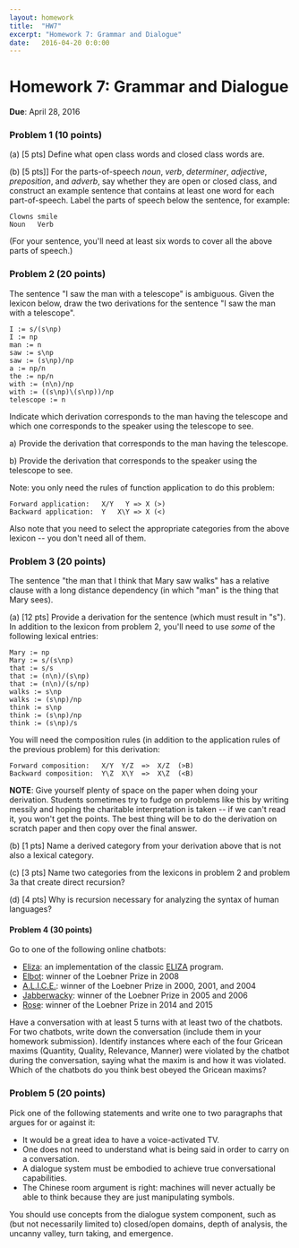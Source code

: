 ```yaml
---
layout: homework
title:  "HW7"
excerpt: "Homework 7: Grammar and Dialogue"
date:   2016-04-20 0:0:00
---
```


# Homework 7: Grammar and Dialogue

**Due**: April 28, 2016

### Problem 1 (10 points)

(a) [5 pts] Define what open class words and closed class words are.

(b) [5 pts]] For the parts-of-speech *noun*, *verb*, *determiner*, *adjective*, *preposition*, and *adverb*, say whether they are open or closed class, and construct an example sentence that contains at least one word for each part-of-speech. Label the parts of speech below the sentence, for example:

	Clowns smile
	Noun   Verb

(For your sentence, you'll need at least six words to cover all the above parts of speech.)

### Problem 2 (20 points)

The sentence "I saw the man with a telescope" is ambiguous. Given the lexicon below, draw the two derivations for the sentence "I saw the man with a telescope". 

	I := s/(s\np)
	I := np
	man := n 
	saw := s\np
	saw := (s\np)/np 
	a := np/n
	the := np/n
	with := (n\n)/np
	with := ((s\np)\(s\np))/np
	telescope := n

Indicate which derivation corresponds to the man having the telescope and which one corresponds to the speaker using the telescope to see.

a) Provide the derivation that corresponds to the man having the telescope.

b) Provide the derivation that corresponds to the speaker using the telescope to see.

Note: you only need the rules of function application to do this problem:

	Forward application:   X/Y   Y => X (>)
	Backward application:  Y   X\Y => X (<)

Also note that you need to select the appropriate categories from the above lexicon -- you don't need all of them.

### Problem 3 (20 points)

The sentence "the man that I think that Mary saw walks" has a relative clause with a long distance dependency (in which "man" is the thing that Mary sees).

(a) [12 pts] Provide a derivation for the sentence (which must result in "s"). In addition to the lexicon from problem 2, you'll need to use *some* of the following lexical entries:

    Mary := np
    Mary := s/(s\np)
    that := s/s
    that := (n\n)/(s\np)
    that := (n\n)/(s/np)
    walks := s\np
    walks := (s\np)/np
    think := s\np
    think := (s\np)/np
    think := (s\np)/s
  
You will need the composition rules (in addition to the application rules of the previous problem) for this derivation:

	Forward composition:   X/Y  Y/Z  =>  X/Z  (>B)
	Backward composition:  Y\Z  X\Y  =>  X\Z  (<B)

**NOTE**: Give yourself plenty of space on the paper when doing your derivation. Students sometimes try to fudge on problems like this by writing messily and hoping the charitable interpretation is taken -- if we can't read it, you won't get the points. The best thing will be to do the derivation on scratch paper and then copy over the final answer.

(b) [1 pts] Name a derived category from your derivation above that is not also a lexical category.

(c) [3 pts] Name two categories from the lexicons in problem 2 and problem 3a that create direct recursion? 

(d) [4 pts] Why is recursion necessary for analyzing the syntax of human languages?

#### Problem 4 (30 points)

Go to one of the following online chatbots:

- [Eliza](http://www-ai.ijs.si/eliza/eliza.html): an implementation of the classic [ELIZA](https://en.wikipedia.org/wiki/ELIZA) program.
- [Elbot](http://www.elbot.com/): winner of the Loebner Prize in 2008
- [A.L.I.C.E.](http://alice.pandorabots.com/): winner of the Loebner Prize in 2000, 2001, and 2004
- [Jabberwacky](http://www.jabberwacky.com/): winner of the Loebner Prize in 2005 and 2006
- [Rose](http://brilligunderstanding.com/rosedemo.html): winner of the Loebner Prize in 2014 and 2015

Have a conversation with at least 5 turns with at least two of the chatbots. For two chatbots, write down the conversation (include them in your homework submission). Identify instances where each of the four Gricean maxims (Quantity, Quality, Relevance, Manner) were violated by the chatbot during the conversation, saying what the maxim is and how it was violated. Which of the chatbots do you think best obeyed the Gricean maxims?

### Problem 5 (20 points)

Pick one of the following statements and write one to two paragraphs that argues for or against it:

- It would be a great idea to have a voice-activated TV.
- One does not need to understand what is being said in order to carry on a conversation.
- A dialogue system must be embodied to achieve true conversational capabilities.
- The Chinese room argument is right: machines will never actually be able to think because they are just manipulating symbols.

You should use concepts from the dialogue system component, such as (but not necessarily limited to) closed/open domains, depth of analysis, the uncanny valley, turn taking, and emergence.